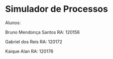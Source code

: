 # Simulador de Processos

Alunos:

Bruno Mendonça Santos RA: 120156

Gabriel dos Reis RA: 120172

Kaique Alan RA: 120176

